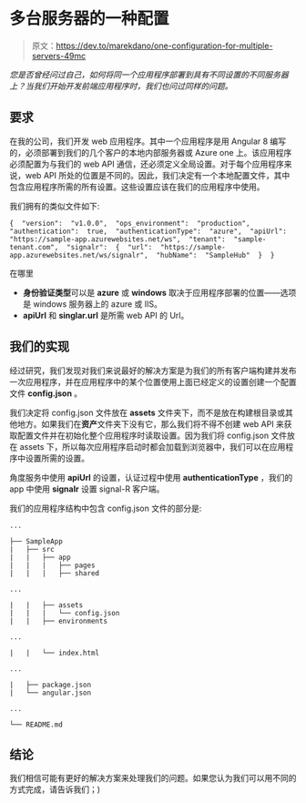 # 多台服务器的一种配置

> 原文：<https://dev.to/marekdano/one-configuration-for-multiple-servers-49mc>

*您是否曾经问过自己，如何将同一个应用程序部署到具有不同设置的不同服务器上？当我们开始开发前端应用程序时，我们也问过同样的问题。*

## 要求

在我的公司，我们开发 web 应用程序。其中一个应用程序是用 Angular 8 编写的，必须部署到我们的几个客户的本地内部服务器或 Azure one 上。该应用程序必须配置为与我们的 web API 通信，还必须定义全局设置。对于每个应用程序来说，web API 所处的位置是不同的。因此，我们决定有一个本地配置文件，其中包含应用程序所需的所有设置。这些设置应该在我们的应用程序中使用。

我们拥有的类似文件如下:

```
{  "version":  "v1.0.0",  "ops_environment":  "production",  "authentication":  true,  "authenticationType":  "azure",  "apiUrl":  "https://sample-app.azurewebsites.net/ws",  "tenant":  "sample-tenant.com",  "signalr":  {  "url":  "https://sample-app.azurewebsites.net/ws/signalr",  "hubName":  "SampleHub"  }  } 
```

在哪里

*   **身份验证类型**可以是 **azure** 或 **windows** 取决于应用程序部署的位置——选项是 windows 服务器上的 azure 或 IIS。
*   **apiUrl** 和 **singlar.url** 是所需 web API 的 Url。

## 我们的实现

经过研究，我们发现对我们来说最好的解决方案是为我们的所有客户端构建并发布一次应用程序，并在应用程序中的某个位置使用上面已经定义的设置创建一个配置文件 **config.json** 。

我们决定将 config.json 文件放在 **assets** 文件夹下，而不是放在构建根目录或其他地方。如果我们在**资产**文件夹下没有它，那么我们将不得不创建 web API 来获取配置文件并在初始化整个应用程序时读取设置。因为我们将 config.json 文件放在 assets 下，所以每次应用程序启动时都会加载到浏览器中，我们可以在应用程序中设置所需的设置。

角度服务中使用 **apiUrl** 的设置，认证过程中使用 **authenticationType** ，我们的 app 中使用 **signalr** 设置 signal-R 客户端。

我们的应用程序结构中包含 config.json 文件的部分是:

```
...

├── SampleApp
|   ├── src
|   |   ├── app
|   |   |   ├── pages
|   |   |   ├── shared

...

|   |   ├── assets
|   |   |   └── config.json
|   |   ├── environments

...

|   |   └── index.html

...

|   ├── package.json
|   └── angular.json

...

└── README.md 
```

## 结论

我们相信可能有更好的解决方案来处理我们的问题。如果您认为我们可以用不同的方式完成，请告诉我们；)